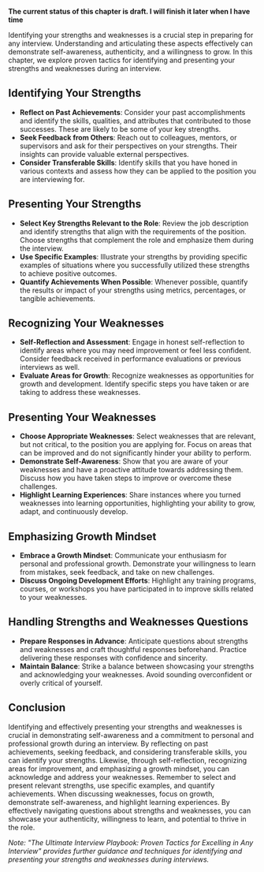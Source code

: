 **The current status of this chapter is draft. I will finish it later when I have time**

Identifying your strengths and weaknesses is a crucial step in preparing for any interview. Understanding and articulating these aspects effectively can demonstrate self-awareness, authenticity, and a willingness to grow. In this chapter, we explore proven tactics for identifying and presenting your strengths and weaknesses during an interview.

Identifying Your Strengths
--------------------------

* **Reflect on Past Achievements**: Consider your past accomplishments and identify the skills, qualities, and attributes that contributed to those successes. These are likely to be some of your key strengths.
* **Seek Feedback from Others**: Reach out to colleagues, mentors, or supervisors and ask for their perspectives on your strengths. Their insights can provide valuable external perspectives.
* **Consider Transferable Skills**: Identify skills that you have honed in various contexts and assess how they can be applied to the position you are interviewing for.

Presenting Your Strengths
-------------------------

* **Select Key Strengths Relevant to the Role**: Review the job description and identify strengths that align with the requirements of the position. Choose strengths that complement the role and emphasize them during the interview.
* **Use Specific Examples**: Illustrate your strengths by providing specific examples of situations where you successfully utilized these strengths to achieve positive outcomes.
* **Quantify Achievements When Possible**: Whenever possible, quantify the results or impact of your strengths using metrics, percentages, or tangible achievements.

Recognizing Your Weaknesses
---------------------------

* **Self-Reflection and Assessment**: Engage in honest self-reflection to identify areas where you may need improvement or feel less confident. Consider feedback received in performance evaluations or previous interviews as well.
* **Evaluate Areas for Growth**: Recognize weaknesses as opportunities for growth and development. Identify specific steps you have taken or are taking to address these weaknesses.

Presenting Your Weaknesses
--------------------------

* **Choose Appropriate Weaknesses**: Select weaknesses that are relevant, but not critical, to the position you are applying for. Focus on areas that can be improved and do not significantly hinder your ability to perform.
* **Demonstrate Self-Awareness**: Show that you are aware of your weaknesses and have a proactive attitude towards addressing them. Discuss how you have taken steps to improve or overcome these challenges.
* **Highlight Learning Experiences**: Share instances where you turned weaknesses into learning opportunities, highlighting your ability to grow, adapt, and continuously develop.

Emphasizing Growth Mindset
--------------------------

* **Embrace a Growth Mindset**: Communicate your enthusiasm for personal and professional growth. Demonstrate your willingness to learn from mistakes, seek feedback, and take on new challenges.
* **Discuss Ongoing Development Efforts**: Highlight any training programs, courses, or workshops you have participated in to improve skills related to your weaknesses.

Handling Strengths and Weaknesses Questions
-------------------------------------------

* **Prepare Responses in Advance**: Anticipate questions about strengths and weaknesses and craft thoughtful responses beforehand. Practice delivering these responses with confidence and sincerity.
* **Maintain Balance**: Strike a balance between showcasing your strengths and acknowledging your weaknesses. Avoid sounding overconfident or overly critical of yourself.

Conclusion
----------

Identifying and effectively presenting your strengths and weaknesses is crucial in demonstrating self-awareness and a commitment to personal and professional growth during an interview. By reflecting on past achievements, seeking feedback, and considering transferable skills, you can identify your strengths. Likewise, through self-reflection, recognizing areas for improvement, and emphasizing a growth mindset, you can acknowledge and address your weaknesses. Remember to select and present relevant strengths, use specific examples, and quantify achievements. When discussing weaknesses, focus on growth, demonstrate self-awareness, and highlight learning experiences. By effectively navigating questions about strengths and weaknesses, you can showcase your authenticity, willingness to learn, and potential to thrive in the role.

*Note: "The Ultimate Interview Playbook: Proven Tactics for Excelling in Any Interview" provides further guidance and techniques for identifying and presenting your strengths and weaknesses during interviews.*
